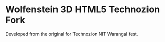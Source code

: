 Wolfenstein 3D HTML5 Technozion Fork
======

Developed from the original for Technozion NIT Warangal fest.
